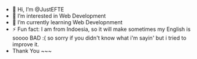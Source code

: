 - 👋 Hi, I’m @JustEFTE
- 👀 I’m interested in Web Development
- 🌱 I’m currently learning Web Developnment
- ⚡ Fun fact: I am from Indoesia, so it will make sometimes my English is soooo BAD :( so sorry if you didn't know what i'm sayin' but i tried to improve it.
- Thank You ~~~

<!---
JustEFTE/JustEFTE is a ✨ special ✨ repository because its `README.md` (this file) appears on your GitHub profile.
You can click the Preview link to take a look at your changes.
--->
